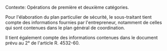Contexte: Opérations de première et deuxième catégories.

Pour l'élaboration du plan particulier de sécurité, le sous-traitant tient compte des informations fournies par l'entrepreneur, notamment de celles qui sont contenues dans le plan général de coordination.

Il tient également compte des informations contenues dans le document prévu au 2° de l'article R. 4532-60.